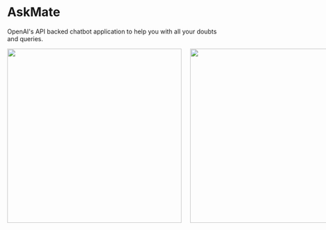 # AskMate
OpenAI's API backed chatbot application to help you with all your doubts and queries.
<div style="display: flex; justify-content: space-between; "">
  <img src="https://user-images.githubusercontent.com/80196621/231657591-c836323d-b66f-4b8b-950e-a8af5f02d656.jpg" width="400" style="margin-right: 10px;" />
  <img src="https://user-images.githubusercontent.com/80196621/231657606-6a4bdbee-2bb6-4d5d-b5ec-23dc394ae157.jpg" width="400" style="margin-left: 10px;" />
</div>

